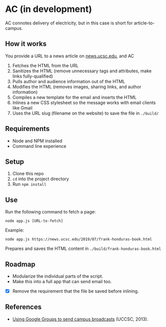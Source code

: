 # AC (in development)

AC connotes delivery of electricity, but in this case is short for article-to-campus.

## How it works

You provide a URL to a news article on [news.ucsc.edu][1], and AC

1. Fetches the HTML from the URL
2. Sanitizes the HTML (remove unnecessary tags and attributes, make links fully-qualified)
3. Pulls author and audience information out of the HTML
4. Modifies the HTML (removes images, sharing links, and author information)
5. Compiles a new template for the email and inserts the HTML
6. Inlines a new CSS stylesheet so the message works with email clients like Gmail
7. Uses the URL slug (filename on the website) to save the file in `./build/`

## Requirements

- Node and NPM installed
- Command line experience

## Setup

1. Clone this repo
2. `cd` into the project directory
3. Run `npm install`

## Use

Run the following command to fetch a page:

`node app.js [URL-to-fetch]`

Example:

`node app.js https://news.ucsc.edu/2019/07/frank-honduras-book.html`

Prepares and saves the HTML content in `./build/frank-honduras-book.html`

## Roadmap

- Modularize the individual parts of the script.
- Make this into a full app that can send email too.
- [x] Remove the requirement that the file be saved before inlining.

## References

- [Using Google Groups to send campus broadcasts](http://replay.uci.edu/clients/uccsc/SC03.html) (UCCSC, 2013).

[1]: https://news.ucsc.edu
